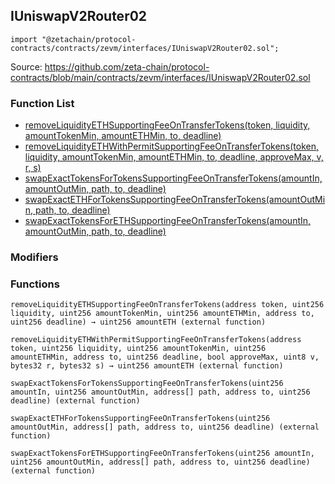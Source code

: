## IUniswapV2Router02

```solidity
import "@zetachain/protocol-contracts/contracts/zevm/interfaces/IUniswapV2Router02.sol";
```

Source: https://github.com/zeta-chain/protocol-contracts/blob/main/contracts/zevm/interfaces/IUniswapV2Router02.sol

### Function List

* [removeLiquidityETHSupportingFeeOnTransferTokens(token, liquidity, amountTokenMin, amountETHMin, to, deadline)](#IUniswapV2Router02-removeLiquidityETHSupportingFeeOnTransferTokens-address-uint256-uint256-uint256-address-uint256-)
* [removeLiquidityETHWithPermitSupportingFeeOnTransferTokens(token, liquidity, amountTokenMin, amountETHMin, to, deadline, approveMax, v, r, s)](#IUniswapV2Router02-removeLiquidityETHWithPermitSupportingFeeOnTransferTokens-address-uint256-uint256-uint256-address-uint256-bool-uint8-bytes32-bytes32-)
* [swapExactTokensForTokensSupportingFeeOnTransferTokens(amountIn, amountOutMin, path, to, deadline)](#IUniswapV2Router02-swapExactTokensForTokensSupportingFeeOnTransferTokens-uint256-uint256-address---address-uint256-)
* [swapExactETHForTokensSupportingFeeOnTransferTokens(amountOutMin, path, to, deadline)](#IUniswapV2Router02-swapExactETHForTokensSupportingFeeOnTransferTokens-uint256-address---address-uint256-)
* [swapExactTokensForETHSupportingFeeOnTransferTokens(amountIn, amountOutMin, path, to, deadline)](#IUniswapV2Router02-swapExactTokensForETHSupportingFeeOnTransferTokens-uint256-uint256-address---address-uint256-)

### Modifiers

### Functions

```
removeLiquidityETHSupportingFeeOnTransferTokens(address token, uint256 liquidity, uint256 amountTokenMin, uint256 amountETHMin, address to, uint256 deadline) → uint256 amountETH (external function)
```

<a name="IUniswapV2Router02-removeLiquidityETHSupportingFeeOnTransferTokens-address-uint256-uint256-uint256-address-uint256-"></a>

```
removeLiquidityETHWithPermitSupportingFeeOnTransferTokens(address token, uint256 liquidity, uint256 amountTokenMin, uint256 amountETHMin, address to, uint256 deadline, bool approveMax, uint8 v, bytes32 r, bytes32 s) → uint256 amountETH (external function)
```

<a name="IUniswapV2Router02-removeLiquidityETHWithPermitSupportingFeeOnTransferTokens-address-uint256-uint256-uint256-address-uint256-bool-uint8-bytes32-bytes32-"></a>

```
swapExactTokensForTokensSupportingFeeOnTransferTokens(uint256 amountIn, uint256 amountOutMin, address[] path, address to, uint256 deadline) (external function)
```

<a name="IUniswapV2Router02-swapExactTokensForTokensSupportingFeeOnTransferTokens-uint256-uint256-address---address-uint256-"></a>

```
swapExactETHForTokensSupportingFeeOnTransferTokens(uint256 amountOutMin, address[] path, address to, uint256 deadline) (external function)
```

<a name="IUniswapV2Router02-swapExactETHForTokensSupportingFeeOnTransferTokens-uint256-address---address-uint256-"></a>

```
swapExactTokensForETHSupportingFeeOnTransferTokens(uint256 amountIn, uint256 amountOutMin, address[] path, address to, uint256 deadline) (external function)
```

<a name="IUniswapV2Router02-swapExactTokensForETHSupportingFeeOnTransferTokens-uint256-uint256-address---address-uint256-"></a>

